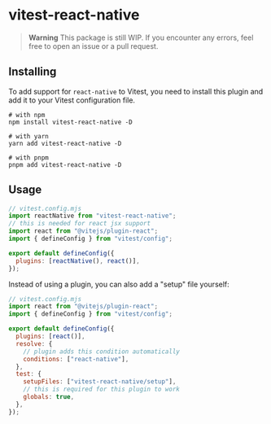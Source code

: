 # vitest-react-native

> **Warning**
> This package is still WIP. If you encounter any errors, feel free to open an issue or a pull request.

## Installing

To add support for `react-native` to Vitest, you need to install this plugin and add it to your Vitest configuration file.

```shell
# with npm
npm install vitest-react-native -D

# with yarn
yarn add vitest-react-native -D

# with pnpm
pnpm add vitest-react-native -D
```

## Usage

```js
// vitest.config.mjs
import reactNative from "vitest-react-native";
// this is needed for react jsx support
import react from "@vitejs/plugin-react";
import { defineConfig } from "vitest/config";

export default defineConfig({
  plugins: [reactNative(), react()],
});
```

Instead of using a plugin, you can also add a "setup" file yourself:

```js
// vitest.config.mjs
import react from "@vitejs/plugin-react";
import { defineConfig } from "vitest/config";

export default defineConfig({
  plugins: [react()],
  resolve: {
    // plugin adds this condition automatically
    conditions: ["react-native"],
  },
  test: {
    setupFiles: ["vitest-react-native/setup"],
    // this is required for this plugin to work
    globals: true,
  },
});
```
